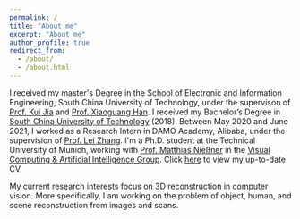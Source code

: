 ```yaml
---
permalink: /
title: "About me"
excerpt: "About me"
author_profile: true
redirect_from: 
  - /about/
  - /about.html
---
```


<!-- <p align="center">
  <img src="https://caozhangjie.github.io/files/caozhangjie_img.jpg?raw=true" alt="Photo" style="width: 450px;"/> 
</p> -->

I received my master's Degree in the School of Electronic and Information Engineering, South China University of Technology, under the supervison of [Prof. Kui Jia](http://kuijia.site/) and [Prof. Xiaoguang Han](https://mypage.cuhk.edu.cn/academics/hanxiaoguang/). I received my Bachelor’s Degree in [South China University of Technology](http://www.scut.edu.cn/) (2018).  Between May 2020 and June 2021, I worked as a Research Intern in DAMO Academy, Alibaba, under the supervision of [Prof. Lei Zhang](https://www4.comp.polyu.edu.hk/~cslzhang/). 
I'm a Ph.D. student at the Technical University of Munich, working with [Prof. Matthias Nießner](http://niessnerlab.org/members/matthias_niessner/profile.html) in the [Visual Computing & Artificial Intelligence Group](https://www.niessnerlab.org/).
Click [here](http://tangjiapeng.github.io/files/JiapengTang_CV.pdf) to view my up-to-date CV.

My current research interests focus on 3D reconstruction in computer vision. More specifically, I am working on the problem of object, human, and scene reconstruction from images and scans.

